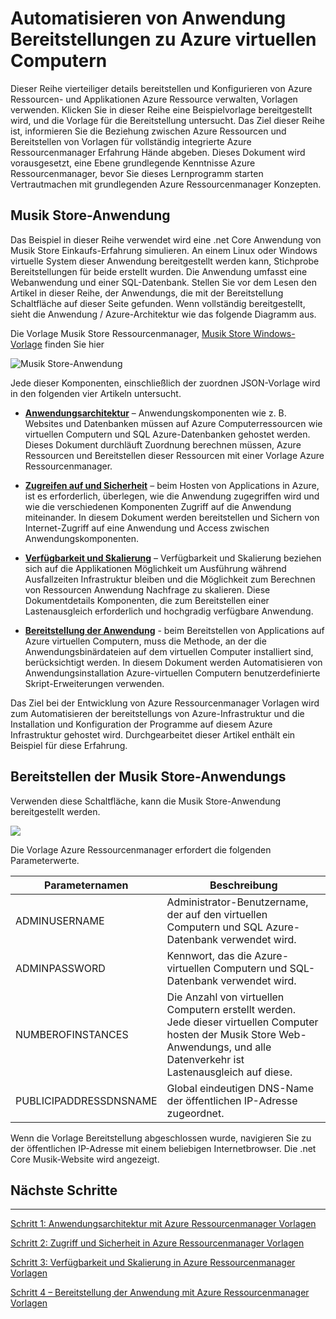 <properties
   pageTitle="Azure-virtuellen Computern DotNet Core Lernprogramm 1 | Microsoft Azure"
   description="Azure-virtuellen Computern DotNet Core Lernprogramm"
   services="virtual-machines-windows"
   documentationCenter="virtual-machines"
   authors="neilpeterson"
   manager="timlt"
   editor="tysonn"
   tags="azure-resource-manager"/>

<tags
   ms.service="virtual-machines-windows"
   ms.devlang="na"
   ms.topic="article"
   ms.tgt_pltfrm="vm-windows"
   ms.workload="infrastructure-services"
   ms.date="10/21/2016"
   ms.author="nepeters"/>

# <a name="automating-application-deployments-to-azure-virtual-machines"></a>Automatisieren von Anwendung Bereitstellungen zu Azure virtuellen Computern

Dieser Reihe vierteiliger details bereitstellen und Konfigurieren von Azure Ressourcen- und Applikationen Azure Ressource verwalten, Vorlagen verwenden. Klicken Sie in dieser Reihe eine Beispielvorlage bereitgestellt wird, und die Vorlage für die Bereitstellung untersucht. Das Ziel dieser Reihe ist, informieren Sie die Beziehung zwischen Azure Ressourcen und Bereitstellen von Vorlagen für vollständig integrierte Azure Ressourcenmanager Erfahrung Hände abgeben. Dieses Dokument wird vorausgesetzt, eine Ebene grundlegende Kenntnisse Azure Ressourcenmanager, bevor Sie dieses Lernprogramm starten Vertrautmachen mit grundlegenden Azure Ressourcenmanager Konzepten.

## <a name="music-store-application"></a>Musik Store-Anwendung

Das Beispiel in dieser Reihe verwendet wird eine .net Core Anwendung von Musik Store Einkaufs-Erfahrung simulieren. An einem Linux oder Windows virtuelle System dieser Anwendung bereitgestellt werden kann, Stichprobe Bereitstellungen für beide erstellt wurden. Die Anwendung umfasst eine Webanwendung und einer SQL-Datenbank. Stellen Sie vor dem Lesen den Artikel in dieser Reihe, der Anwendungs, die mit der Bereitstellung Schaltfläche auf dieser Seite gefunden. Wenn vollständig bereitgestellt, sieht die Anwendung / Azure-Architektur wie das folgende Diagramm aus. 

Die Vorlage Musik Store Ressourcenmanager, [Musik Store Windows-Vorlage](https://github.com/Microsoft/dotnet-core-sample-templates/tree/master/dotnet-core-music-windows) finden Sie hier

![Musik Store-Anwendung](./media/virtual-machines-windows-dotnet-core/music-store.png)

Jede dieser Komponenten, einschließlich der zuordnen JSON-Vorlage wird in den folgenden vier Artikeln untersucht.

- [**Anwendungsarchitektur**](./virtual-machines-windows-dotnet-core-2-architecture.md) – Anwendungskomponenten wie z. B. Websites und Datenbanken müssen auf Azure Computerressourcen wie virtuellen Computern und SQL Azure-Datenbanken gehostet werden. Dieses Dokument durchläuft Zuordnung berechnen müssen, Azure Ressourcen und Bereitstellen dieser Ressourcen mit einer Vorlage Azure Ressourcenmanager. 

- [**Zugreifen auf und Sicherheit**](./virtual-machines-windows-dotnet-core-3-access-security.md) – beim Hosten von Applications in Azure, ist es erforderlich, überlegen, wie die Anwendung zugegriffen wird und wie die verschiedenen Komponenten Zugriff auf die Anwendung miteinander. In diesem Dokument werden bereitstellen und Sichern von Internet-Zugriff auf eine Anwendung und Access zwischen Anwendungskomponenten.

- [**Verfügbarkeit und Skalierung**](./virtual-machines-windows-dotnet-core-4-availability-scale.md) – Verfügbarkeit und Skalierung beziehen sich auf die Applikationen Möglichkeit um Ausführung während Ausfallzeiten Infrastruktur bleiben und die Möglichkeit zum Berechnen von Ressourcen Anwendung Nachfrage zu skalieren. Diese Dokumentdetails Komponenten, die zum Bereitstellen einer Lastenausgleich erforderlich und hochgradig verfügbare Anwendung.

- [**Bereitstellung der Anwendung**](./virtual-machines-windows-dotnet-core-5-app-deployment.md) - beim Bereitstellen von Applications auf Azure virtuellen Computern, muss die Methode, an der die Anwendungsbinärdateien auf dem virtuellen Computer installiert sind, berücksichtigt werden. In diesem Dokument werden Automatisieren von Anwendungsinstallation Azure-virtuellen Computern benutzerdefinierte Skript-Erweiterungen verwenden.

Das Ziel bei der Entwicklung von Azure Ressourcenmanager Vorlagen wird zum Automatisieren der bereitstellungs von Azure-Infrastruktur und die Installation und Konfiguration der Programme auf diesem Azure Infrastruktur gehostet wird. Durchgearbeitet dieser Artikel enthält ein Beispiel für diese Erfahrung.

## <a name="deploy-the-music-store-application"></a>Bereitstellen der Musik Store-Anwendungs

Verwenden diese Schaltfläche, kann die Musik Store-Anwendung bereitgestellt werden.

<a href="https://portal.azure.com/#create/Microsoft.Template/uri/https%3A%2F%2Fraw.githubusercontent.com%2FMicrosoft%2Fdotnet-core-sample-templates%2Fmaster%2Fdotnet-core-music-windows%2Fazuredeploy.json" target="_blank">
    <img src="http://azuredeploy.net/deploybutton.png"/>
</a>

Die Vorlage Azure Ressourcenmanager erfordert die folgenden Parameterwerte.

|Parameternamen |Beschreibung   |
|---|---|
|ADMINUSERNAME   | Administrator-Benutzername, der auf den virtuellen Computern und SQL Azure-Datenbank verwendet wird.  |
|ADMINPASSWORD | Kennwort, das die Azure-virtuellen Computern und SQL-Datenbank verwendet wird.  |
|NUMBEROFINSTANCES | Die Anzahl von virtuellen Computern erstellt werden. Jede dieser virtuellen Computer hosten der Musik Store Web-Anwendungs, und alle Datenverkehr ist Lastenausgleich auf diese. |
|PUBLICIPADDRESSDNSNAME | Global eindeutigen DNS-Name der öffentlichen IP-Adresse zugeordnet. |

Wenn die Vorlage Bereitstellung abgeschlossen wurde, navigieren Sie zu der öffentlichen IP-Adresse mit einem beliebigen Internetbrowser. Die .net Core Musik-Website wird angezeigt.

## <a name="next-steps"></a>Nächste Schritte

<hr>

[Schritt 1: Anwendungsarchitektur mit Azure Ressourcenmanager Vorlagen](./virtual-machines-windows-dotnet-core-2-architecture.md)

[Schritt 2: Zugriff und Sicherheit in Azure Ressourcenmanager Vorlagen](./virtual-machines-windows-dotnet-core-3-access-security.md)

[Schritt 3: Verfügbarkeit und Skalierung in Azure Ressourcenmanager Vorlagen](./virtual-machines-windows-dotnet-core-4-availability-scale.md)

[Schritt 4 – Bereitstellung der Anwendung mit Azure Ressourcenmanager Vorlagen](./virtual-machines-windows-dotnet-core-5-app-deployment.md)



